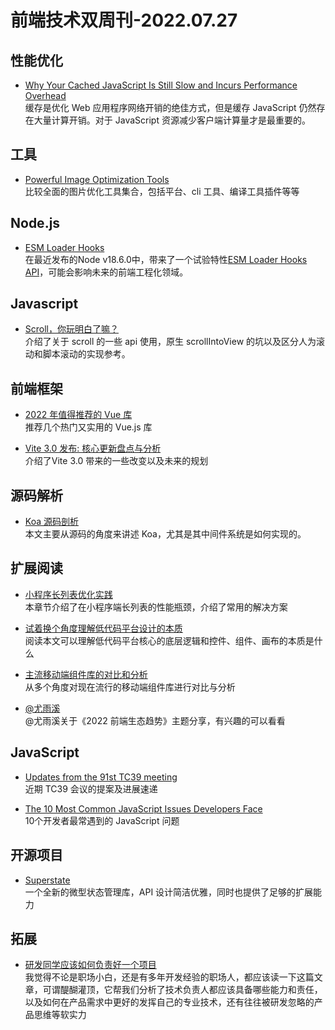 # 前端技术双周刊-2022.07.27

## 性能优化
- [Why Your Cached JavaScript Is Still Slow and Incurs Performance Overhead](https://www.webperf.tips/tip/cached-js-misconceptions/)
<br>缓存是优化 Web 应用程序网络开销的绝佳方式，但是缓存 JavaScript 仍然存在大量计算开销。对于 JavaScript 资源减少客户端计算量才是最重要的。

## 工具
- [Powerful Image Optimization Tools](https://www.smashingmagazine.com/2022/07/powerful-image-optimization-tools/)
<br>比较全面的图片优化工具集合，包括平台、cli 工具、编译工具插件等等

## Node.js
- [ESM Loader Hooks](https://zhuanlan.zhihu.com/p/542892073)
<br>在最近发布的Node v18.6.0中，带来了一个试验特性[ESM Loader Hooks API](https://link.zhihu.com/?target=https%3A//nodejs.org/en/blog/release/v18.6.0/)，可能会影响未来的前端工程化领域。

## Javascript
- [Scroll，你玩明白了嘛？](https://mp.weixin.qq.com/s/jsnF6wML0g2XgBQZN3u-4Q)
<br>介绍了关于 scroll 的一些 api 使用，原生 scrollIntoView 的坑以及区分人为滚动和脚本滚动的实现参考。

## 前端框架
- [2022 年值得推荐的 Vue 库](https://mp.weixin.qq.com/s/FLb-WoRsuCUkCeoDq6uYzQ)
<br>推荐几个热门又实用的 Vue.js 库

- [Vite 3.0 发布: 核心更新盘点与分析](https://mp.weixin.qq.com/s/_GuGJaf8Sew5D8JaLQ3qOA)
<br>介绍了Vite 3.0 带来的一些改变以及未来的规划

## 源码解析
- [Koa 源码剖析](https://mp.weixin.qq.com/s?__biz=Mzg5NzcxMDY5Nw==&mid=2247488772&idx=1&sn=4dc98818b7ff92654700def21504b088&chksm=c06cfa02f71b7314424f567947b189735c005a846c796a6b14fda105bdbda908105cbfcf544b&token=903578161&lang=zh_CN#rd)
<br>本文主要从源码的角度来讲述 Koa，尤其是其中间件系统是如何实现的。

## 扩展阅读
- [小程序长列表优化实践](https://mp.weixin.qq.com/s/zgpK6L0Tf81KIhf-4k-gnA)
<br>本章节介绍了在小程序端长列表的性能瓶颈，介绍了常用的解决方案

- [试着换个角度理解低代码平台设计的本质](https://mp.weixin.qq.com/s/RMB1Xlb5gKN22zqzw3hS7A)
<br>阅读本文可以理解低代码平台核心的底层逻辑和控件、组件、画布的本质是什么

- [主流移动端组件库的对比和分析](https://mp.weixin.qq.com/s/5W9wrr-d1JyE2TPbOlJBUg)
<br>从多个角度对现在流行的移动端组件库进行对比与分析

- [@尤雨溪](https://mp.weixin.qq.com/s/E0Heb4gstKi9B7DOOguQkg)
<br>@尤雨溪关于《2022 前端生态趋势》主题分享，有兴趣的可以看看

## JavaScript
- [Updates from the 91st TC39 meeting](https://dev.to/hemanth/updates-from-the-91th-tc39-meeting-779)
<br>近期 TC39 会议的提案及进展速递

- [The 10 Most Common JavaScript Issues Developers Face](https://www.toptal.com/javascript/10-most-common-javascript-mistakes)
<br>10个开发者最常遇到的 JavaScript 问题

##  开源项目
- [Superstate](https://superstate.dev/)
<br>一个全新的微型状态管理库，API 设计简洁优雅，同时也提供了足够的扩展能力

## 拓展
- [研发同学应该如何负责好一个项目](https://mp.weixin.qq.com/s/Aa0tKO0A9IECRq2ZARyS-A)
<br>我觉得不论是职场小白，还是有多年开发经验的职场人，都应该读一下这篇文章，可谓醍醐灌顶，它帮我们分析了技术负责人都应该具备哪些能力和责任，以及如何在产品需求中更好的发挥自己的专业技术，还有往往被研发忽略的产品思维等软实力

